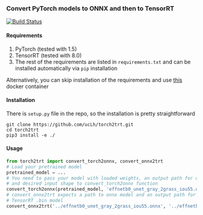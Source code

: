 ### Convert PyTorch models to ONNX and then to TensorRT
[![Build Status](https://app.travis-ci.com/ucLh/torch2trt.svg?branch=master)](https://app.travis-ci.com/ucLh/torch2trt)

#### Requirements
1) PyTorch (tested with 1.5)
2) TensorRT (tested with 8.0)
3) The rest of the requirements are listed in `requirements.txt` and can
 be installed automatically via `pip` installation
 
Alternatively, you can skip installation of the requirements and use [this](https://hub.docker.com/r/uclh/tensorrt_pytorch) docker container 
 
#### Installation
There is `setup.py` file in the repo, so the installation is pretty 
straightforward
```
git clone https://github.com/ucLh/torch2trt.git
cd torch2trt
pip3 install -e ./
```

#### Usage
```python
from torch2trt import convert_torch2onnx, convert_onnx2trt
# Load your pretrained model
pretrained_model = ...
# You need to pass your model with loaded weights, an output path for onnx model
# and desired input shape to convert_torch2onnx function
convert_torch2onnx(pretrained_model, 'effnetb0_unet_gray_2grass_iou55.onnx', (1, 3, 640, 1280))
# convert_onnx2trt expects a path to onnx model and an output path for resulting
# TensorRT .bin model
convert_onnx2trt('../effnetb0_unet_gray_2grass_iou55.onnx', '../effnetb0_unet_gray_2grass_iou55.bin')
```
